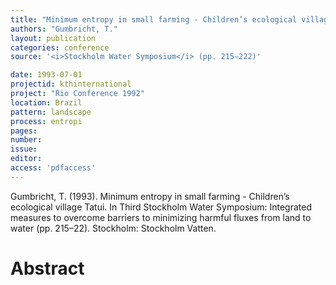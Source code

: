 ```yaml
---
title: "Minimum entropy in small farming - Children’s ecological village Tatui."
authors: "Gumbricht, T."
layout: publication
categories: conference
source: '<i>Stockholm Water Symposium</i> (pp. 215–222)'

date: 1993-07-01
projectid: kthinternational
project: "Rio Conference 1992"
location: Brazil
pattern: landscape
process: entropi
pages:
number:
issue:
editor:
access: 'pdfaccess'
---
```


Gumbricht, T. (1993). Minimum entropy in small farming - Children’s ecological village Tatui. In Third Stockholm Water Symposium: Integrated measures to overcome barriers to minimizing harmful fluxes from land to water (pp. 215–22). Stockholm: Stockholm Vatten.

<h1 class='foot-description'>Abstract</h1>
